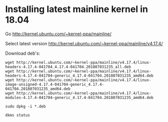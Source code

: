 # Installing latest mainline kernel in 18.04

Go http://kernel.ubuntu.com/~kernel-ppa/mainline/

Select latest version http://kernel.ubuntu.com/~kernel-ppa/mainline/v4.17.4/

Download deb's:

```
wget http://kernel.ubuntu.com/~kernel-ppa/mainline/v4.17.4/linux-headers-4.17.4-041704_4.17.4-041704.201807031235_all.deb
wget http://kernel.ubuntu.com/~kernel-ppa/mainline/v4.17.4/linux-headers-4.17.4-041704-generic_4.17.4-041704.201807031235_amd64.deb
wget http://kernel.ubuntu.com/~kernel-ppa/mainline/v4.17.4/linux-image-unsigned-4.17.4-041704-generic_4.17.4-041704.201807031235_amd64.deb
wget http://kernel.ubuntu.com/~kernel-ppa/mainline/v4.17.4/linux-modules-4.17.4-041704-generic_4.17.4-041704.201807031235_amd64.deb

sudo dpkg -i *.deb

dkms status
```

